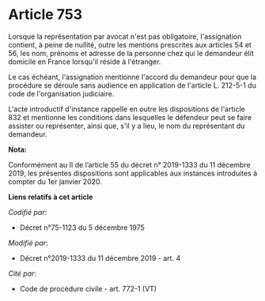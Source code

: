 # Article 753

Lorsque la représentation par avocat n'est pas obligatoire, l'assignation contient, à peine de nullité, outre les mentions
prescrites aux articles 54 et 56, les nom, prénoms et adresse de la personne chez qui le demandeur élit domicile en France
lorsqu'il réside à l'étranger.

Le cas échéant, l'assignation mentionne l'accord du demandeur pour que la procédure se déroule sans audience en application
de l'article L. 212-5-1 du code de l'organisation judiciaire.

L'acte introductif d'instance rappelle en outre les dispositions de l'article 832 et mentionne les conditions dans lesquelles
le défendeur peut se faire assister ou représenter, ainsi que, s'il y a lieu, le nom du représentant du demandeur.

**Nota:**

Conformément au II de l’article 55 du décret n° 2019-1333 du 11 décembre 2019, les présentes dispositions sont applicables
aux instances introduites à compter du 1er janvier 2020.

**Liens relatifs à cet article**

_Codifié par_:

  - Décret n°75-1123 du 5 décembre 1975

_Modifié par_:

  - Décret n°2019-1333 du 11 décembre 2019 - art. 4

_Cité par_:

  - Code de procédure civile - art. 772-1 (VT)
